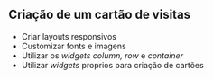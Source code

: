 ## Criação de um cartão de visitas

* Criar layouts responsivos
* Customizar fonts e imagens
* Utilizar os _widgets column, row_ e _container_
* Utilizar _widgets_ proprios para criação de cartões
